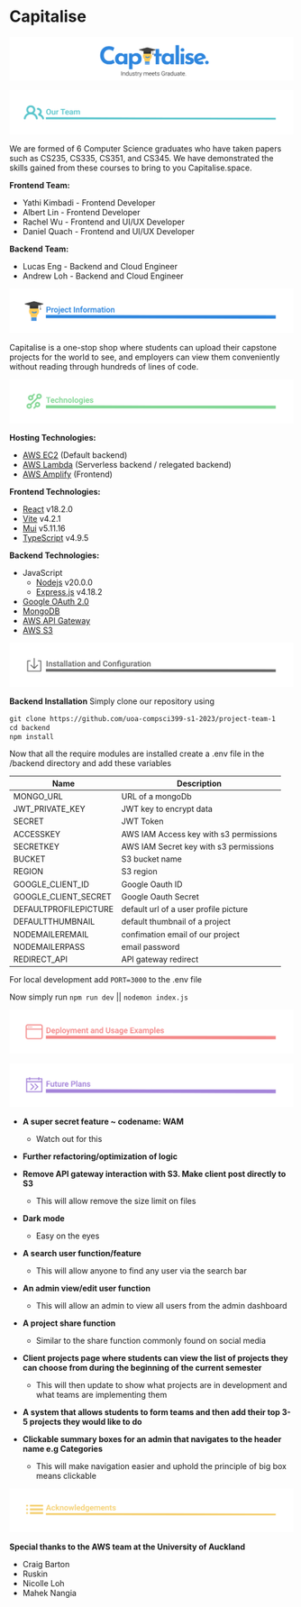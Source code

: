 # Capitalise

![](/markdown/TeamName.svg)

![](/markdown/Team.svg)

We are formed of 6 Computer Science graduates who have taken papers such as CS235, CS335, CS351, and CS345. We have demonstrated the skills gained from these courses to bring to you Capitalise.space.

**Frontend Team:**

- Yathi Kimbadi - Frontend Developer
- Albert Lin - Frontend Developer
- Rachel Wu - Frontend and UI/UX Developer
- Daniel Quach - Frontend and UI/UX Developer

**Backend Team:**

- Lucas Eng - Backend and Cloud Engineer
- Andrew Loh - Backend and Cloud Engineer

![](/markdown/ProjectInformation.svg)

Capitalise is a one-stop shop where students can upload their capstone projects for the world to see, and employers can view them conveniently without reading through hundreds of lines of code. 


![](/markdown/Technologies.svg)

**Hosting Technologies:**

- [AWS EC2](https://aws.amazon.com/ec2/) (Default backend)
- [AWS Lambda](https://aws.amazon.com/lambda/) (Serverless backend / relegated backend)
- [AWS Amplify](https://aws.amazon.com/amplify/) (Frontend)

**Frontend Technologies:**

- [React](https://react.dev/) v18.2.0
- [Vite](https://vitejs.dev/) v4.2.1
- [Mui](https://mui.com/) v5.11.16
- [TypeScript](https://www.typescriptlang.org/) v4.9.5

**Backend Technologies:**

- JavaScript
  - [Nodejs](https://nodejs.org/en) v20.0.0
  - [Express.js](https://expressjs.com/) v4.18.2
- [Google OAuth 2.0](https://developers.google.com/identity/protocols/oauth2)
- [MongoDB](https://www.mongodb.com/)
- [AWS API Gateway](https://aws.amazon.com/api-gateway/)
- [AWS S3](https://aws.amazon.com/s3/)


![](/markdown/Installation.svg)

**Backend Installation**
Simply clone our repository using 
```
git clone https://github.com/uoa-compsci399-s1-2023/project-team-1
cd backend
npm install
```
Now that all the require modules are installed create a .env file in the /backend directory and add these variables

|      Name     |  Description  |
| ------------- | ------------- |
| MONGO_URL | URL of a mongoDb  |
| JWT_PRIVATE_KEY  | JWT key to encrypt data  |
| SECRET  | JWT Token  |
| ACCESSKEY  | AWS IAM Access key with s3 permissions|
| SECRETKEY  | AWS IAM Secret key with s3 permissions|
| BUCKET  | S3 bucket name  |
| REGION  | S3 region |
| GOOGLE_CLIENT_ID  | Google Oauth ID|
| GOOGLE_CLIENT_SECRET  | Google Oauth Secret|
| DEFAULTPROFILEPICTURE  | default url of a user profile picture |
| DEFAULTTHUMBNAIL  | default thumbnail of a project|
| NODEMAILEREMAIL  | confimation email of our project|
| NODEMAILERPASS  | email password |
| REDIRECT_API  | API gateway redirect |

For local development add `PORT=3000` to the .env file

Now simply run `npm run dev` || `nodemon index.js`

![](/markdown/DeploymentUsage.svg)

![](/markdown/FuturePlans.svg)

- **A super secret feature ~ codename: WAM**
  - Watch out for this
  
- **Further refactoring/optimization of logic**

- **Remove API gateway interaction with S3. Make client post directly to S3**
  - This will allow remove the size limit on files 
  
- **Dark mode**
  - Easy on the eyes
 
- **A search user function/feature**
  - This will allow anyone to find any user via the search bar
 
- **An admin view/edit user function**
  - This will allow an admin to view all users from the admin dashboard
  
- **A project share function**
  - Similar to the share function commonly found on social media
  
- **Client projects page where students can view the list of projects they can choose from during the beginning of the current semester**
  - This will then update to show what projects are in development and what teams are implementing them
  
- **A system that allows students to form teams and then add their top 3-5 projects they would like to do**
 
  
- **Clickable summary boxes for an admin that navigates to the header name e.g Categories**
  - This will make navigation easier and uphold the principle of big box means clickable


![](/markdown/Acknowledgements.svg)

**Special thanks to the AWS team at the University of Auckland**
  - Craig Barton
  - Ruskin
  - Nicolle Loh
  - Mahek Nangia

